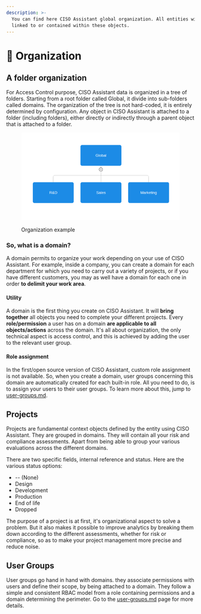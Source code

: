 ```yaml
---
description: >-
  You can find here CISO Assistant global organization. All entities will be
  linked to or contained within these objects.
---
```


# 📁 Organization

## A folder organization

For Access Control purpose, CISO Assistant data is organized in a tree of folders. Starting from a root folder called Global, it divide into sub-folders called domains. The organization of the tree is not hard-coded, it is entirely determined by configuration. Any object in CISO Assistant is attached to a folder (including folders), either directly or indirectly through a parent object that is attached to a folder.&#x20;

<figure><img src="../../.gitbook/assets/Screenshot from 2024-03-12 13-08-27.png" alt="folder organization"><figcaption><p>Organization example</p></figcaption></figure>

### So, what is a domain?

A domain permits to organize your work depending on your use of CISO Assistant. For example, inside a company, you can create a domain for each department for which you need to carry out a variety of projects, or if you have different customers, you may as well have a domain for each one in order **to delimit your work area**.

#### Utility

A domain is the first thing you create on CISO Assistant. It will **bring together** all objects you need to complete your different projects. Every **role/permission** a user has on a domain **are applicable to all objects/actions** across the domain. It's all about organization, the only technical aspect is access control, and this is achieved by adding the user to the relevant user group.

#### Role assignment

In the first/open source version of CISO Assistant, custom role assignment is not available. So, when you create a domain, user groups concerning this domain are automatically created for each built-in role. All you need to do, is to assign your users to their user groups. To learn more about this, jump to [user-groups.md](user-groups.md "mention").

## Projects&#x20;

Projects are fundamental context objects defined by the entity using CISO Assistant. They are grouped in domains. They will contain all your risk and compliance assessments. Apart from being able to group your various evaluations across the different domains.

There are two specific fields, internal reference and status. Here are the various status options:

* \-- (None)
* Design
* Development
* Production
* End of life
* Dropped

The purpose of a project is at first, it's organizational aspect to solve a problem. But it also makes it possible to improve analytics by breaking them down according to the different assessments, whether for risk or compliance, so as to make your project management more precise and reduce noise.

## User Groups

User groups go hand in hand with domains. they associate permissions with users and define their scope, by being attached to a domain. They follow a simple and consistent RBAC model from a role containing permissions and a domain determining the perimeter. Go to the [user-groups.md](user-groups.md "mention") page for more details.
